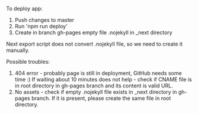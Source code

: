 To deploy app:

1. Push changes to master
2. Run 'npm run deploy'
3. Create in branch gh-pages empty file .nojekyll in \_next directory

Next export script does not convert .nojekyll file, so we need to create it manually.

Possible troubles:

1. 404 error - probably page is still in deployment, GitHub needs some time :) If waiting about 10 minutes does not help - check if CNAME file is in root directory in gh-pages branch and its content is valid URL.
2. No assets - check if empty .nojekyll file exists in \_next directory in gh-pages branch. If it is present, please create the same file in root directory.
